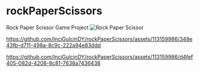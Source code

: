 # rockPaperScissors
Rock Paper Scissor Game Project
![Rock Paper Scissor](https://github.com/InciGulcinDY/rockPaperScissors/assets/113159986/594409ee-1de8-442c-9fd6-478e645c1b8e)

https://github.com/InciGulcinDY/rockPaperScissors/assets/113159986/348e43fb-d711-498a-8c9c-222a94e83ddd

https://github.com/InciGulcinDY/rockPaperScissors/assets/113159986/d4fef405-082d-4208-8c81-7638a7436438


